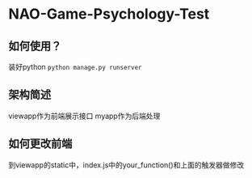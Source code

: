 # NAO-Game-Psychology-Test

## 如何使用？

装好python
`python manage.py runserver`

## 架构简述

viewapp作为前端展示接口
myapp作为后端处理

## 如何更改前端

到viewapp的static中，index.js中的your_function()和上面的触发器做修改
